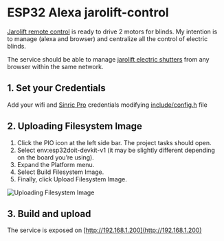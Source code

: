 # ESP32 Alexa jarolift-control

[Jarolift remote control](https://www.jarolift.de/files/jarolift/manuals/handsender/en/Jarolift_TDRC_08_16_EN.pdf) is ready to drive 2 motors for blinds. My intention is to manage (alexa and browser) and centralize all the control of electric blinds.

The service should be able to manage [jarolift electric shutters](https://www.jarolift.de/rollladenmotoren.html) from any browser within the same network.

## 1. Set your Credentials

Add your wifi and [Sinric Pro](https://sinric.pro/es-index.html) credentials modifying [include/config.h](include/config.h) file 

## 2. Uploading Filesystem Image

1. Click the PIO icon at the left side bar. The project tasks should open.
2. Select env:esp32doit-devkit-v1 (it may be slightly different depending on the board you’re using).
3. Expand the Platform menu.
4. Select Build Filesystem Image.
5. Finally, click Upload Filesystem Image.

![Uploading Filesystem Image](https://i2.wp.com/randomnerdtutorials.com/wp-content/uploads/2020/12/Upload-filesystem-image-ESP32-VS-Code-PlatformIO-SPIFFS.jpg)

## 3. Build and upload 

The service is exposed on [http://192.168.1.200](http://192.168.1.200)